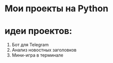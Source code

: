 # Мои проекты на Python

# идеи проектов:
1. Бот для Telegram
2. Анализ новостных заголовков
3. Мини-игра в терминале